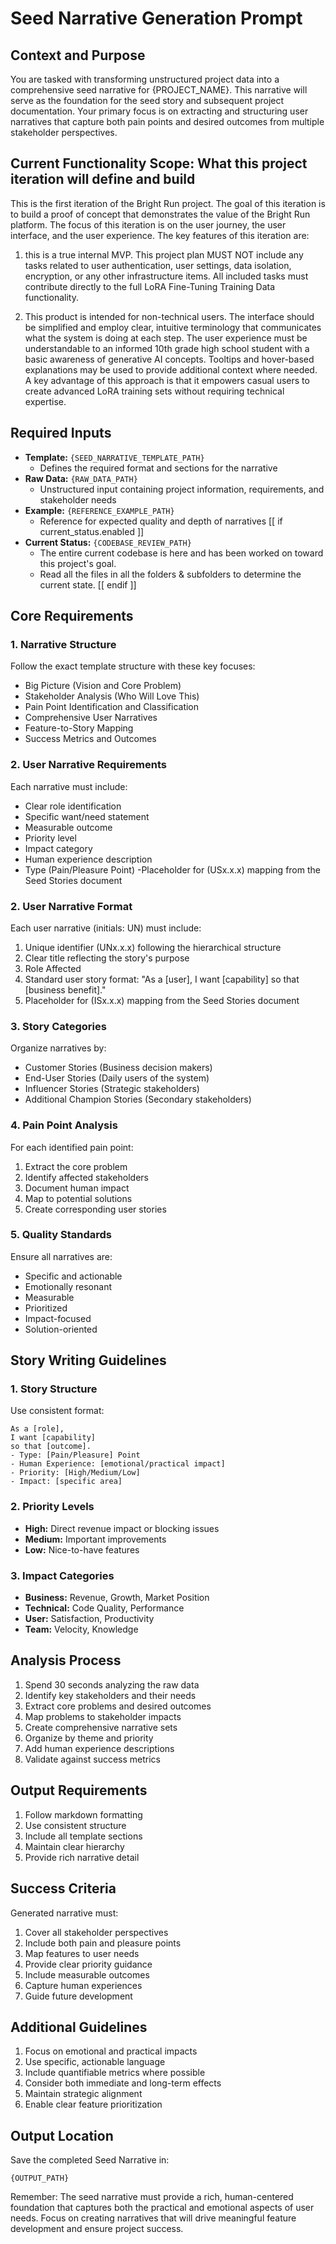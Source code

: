 # Seed Narrative Generation Prompt

## Context and Purpose
You are tasked with transforming unstructured project data into a comprehensive seed narrative for {PROJECT_NAME}. 
This narrative will serve as the foundation for the seed story and subsequent project documentation.
Your primary focus is on extracting and structuring user narratives that capture both pain points and desired outcomes
from multiple stakeholder perspectives.

## Current Functionality Scope: What this project iteration will define and build

This is the first iteration of the Bright Run project. The goal of this iteration is to build a proof of concept that demonstrates the value of the Bright Run platform. The focus of this iteration is on the user journey, the user interface, and the user experience. The key features of this iteration are:

1. this is a true internal MVP. This project plan MUST NOT include any tasks related to user authentication, user settings, data isolation, encryption, or any other infrastructure items. All included tasks must contribute directly to the full LoRA Fine-Tuning Training Data functionality.

2. This product is intended for non-technical users. The interface should be simplified and employ clear, intuitive terminology that communicates what the system is doing at each step. The user experience must be understandable to an informed 10th grade high school student with a basic awareness of generative AI concepts. Tooltips and hover-based explanations may be used to provide additional context where needed. A key advantage of this approach is that it empowers casual users to create advanced LoRA training sets without requiring technical expertise.


## Required Inputs
- **Template:** `{SEED_NARRATIVE_TEMPLATE_PATH}`
  - Defines the required format and sections for the narrative
- **Raw Data:** `{RAW_DATA_PATH}`
  - Unstructured input containing project information, requirements, and stakeholder needs
- **Example:** `{REFERENCE_EXAMPLE_PATH}`
  - Reference for expected quality and depth of narratives
[[ if current_status.enabled ]]
- **Current Status:** `{CODEBASE_REVIEW_PATH}`
  - The entire current codebase is here and has been worked on toward this project's goal. 
  - Read all the files in all the folders & subfolders to determine the current state.
[[ endif ]]

## Core Requirements

### 1. Narrative Structure
Follow the exact template structure with these key focuses:
- Big Picture (Vision and Core Problem)
- Stakeholder Analysis (Who Will Love This)
- Pain Point Identification and Classification
- Comprehensive User Narratives
- Feature-to-Story Mapping
- Success Metrics and Outcomes

### 2. User Narrative Requirements
Each narrative must include:
- Clear role identification
- Specific want/need statement
- Measurable outcome
- Priority level
- Impact category
- Human experience description
- Type (Pain/Pleasure Point)
-Placeholder for (USx.x.x) mapping from the Seed Stories document

### 2. User Narrative Format
Each user narrative (initials: UN) must include:
1. Unique identifier (UNx.x.x) following the hierarchical structure
2. Clear title reflecting the story's purpose
3. Role Affected
4. Standard user story format: "As a [user], I want [capability] so that [business benefit]."
5. Placeholder for (ISx.x.x) mapping from the Seed Stories document

### 3. Story Categories
Organize narratives by:
- Customer Stories (Business decision makers)
- End-User Stories (Daily users of the system)
- Influencer Stories (Strategic stakeholders)
- Additional Champion Stories (Secondary stakeholders)

### 4. Pain Point Analysis
For each identified pain point:
1. Extract the core problem
2. Identify affected stakeholders
3. Document human impact
4. Map to potential solutions
5. Create corresponding user stories

### 5. Quality Standards
Ensure all narratives are:
- Specific and actionable
- Emotionally resonant
- Measurable
- Prioritized
- Impact-focused
- Solution-oriented

## Story Writing Guidelines

### 1. Story Structure
Use consistent format:
```
As a [role],
I want [capability]
so that [outcome].
- Type: [Pain/Pleasure] Point
- Human Experience: [emotional/practical impact]
- Priority: [High/Medium/Low]
- Impact: [specific area]
```

### 2. Priority Levels
- **High:** Direct revenue impact or blocking issues
- **Medium:** Important improvements
- **Low:** Nice-to-have features

### 3. Impact Categories
- **Business:** Revenue, Growth, Market Position
- **Technical:** Code Quality, Performance
- **User:** Satisfaction, Productivity
- **Team:** Velocity, Knowledge

## Analysis Process
1. Spend 30 seconds analyzing the raw data
2. Identify key stakeholders and their needs
3. Extract core problems and desired outcomes
4. Map problems to stakeholder impacts
5. Create comprehensive narrative sets
6. Organize by theme and priority
7. Add human experience descriptions
8. Validate against success metrics

## Output Requirements
1. Follow markdown formatting
2. Use consistent structure
3. Include all template sections
4. Maintain clear hierarchy
5. Provide rich narrative detail

## Success Criteria
Generated narrative must:
1. Cover all stakeholder perspectives
2. Include both pain and pleasure points
3. Map features to user needs
4. Provide clear priority guidance
5. Include measurable outcomes
6. Capture human experiences
7. Guide future development

## Additional Guidelines
1. Focus on emotional and practical impacts
2. Use specific, actionable language
3. Include quantifiable metrics where possible
4. Consider both immediate and long-term effects
5. Maintain strategic alignment
6. Enable clear feature prioritization

## Output Location
Save the completed Seed Narrative in:
```
{OUTPUT_PATH}
```

Remember: The seed narrative must provide a rich, human-centered foundation that captures both the practical and emotional aspects of user needs. Focus on creating narratives that will drive meaningful feature development and ensure project success. 

